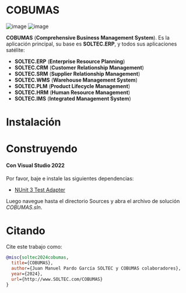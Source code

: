 # COBUMAS

![image](https://img.shields.io/badge/license-GPL-3.svg)
![image](https://img.shields.io/badge/license-LGPL-3.svg)

**COBUMAS** (**Comprehensive Business Management System**). Es la aplicación principal, su base es **SOLTEC.ERP**, y todos sus aplicaciones satélite:

- **SOLTEC.ERP** (**Enterprise Resource Planning**)
- **SOLTEC.CRM** (**Customer Relationship Management**)
- **SOLTEC.SRM** (**Supplier Relationship Management**)
- **SOLTEC.WMS** (**Warehouse Management System**)
- **SOLTEC.PLM** (**Product Lifecycle Management**)
- **SOLTEC.HRM** (**Human Resource Management**)
- **SOLTEC.IMS** (**Integrated Management System**)

# Instalación

# Construyendo

#### Con Visual Studio 2022

Por favor, baje e instale las siguientes dependencias:

- [NUnit 3 Test Adapter](https://marketplace.visualstudio.com/items?itemName=NUnitDevelopers.NUnit3TestAdapter)

Luego navegue hasta el directorio Sources y abra el archivo de solución *COBUMAS.sln*.

# Citando

Cite este trabajo como:

```bibtex
@misc{soltec2024cobumas,
  title={COBUMAS},
  author={Juan Manuel Pardo García SOLTEC y COBUMAS colaboradores},
  year={2024},
  url={http://www.SOLTEC.com/COBUMAS}
}
```

